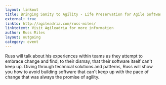 ```yaml
---
layout: linkout
title: Bringing Sanity to Agility - Life Preservation for Agile Software
external: true
linkto: http://agileadria.com/russ-miles/
linktotext: Visit Agileadria for more information
author: Russ Miles
layout: outgoing
category: event
---
```

Russ will talk about his experiences within teams as they attempt to embrace change and find, to their dismay, that their software itself can't keep up. Diving through technical solutions and patterns, Russ will show you how to avoid building software that can't keep up with the pace of change that was always the promise of agility.